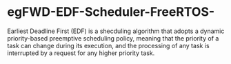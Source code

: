 # egFWD-EDF-Scheduler-FreeRTOS-
Earliest Deadline First (EDF) is a shecduling algorithm that adopts a dynamic priority-based preemptive scheduling policy, meaning that the priority  of a task can change during its execution, and the processing of any task is interrupted by a  request for any higher priority task.
